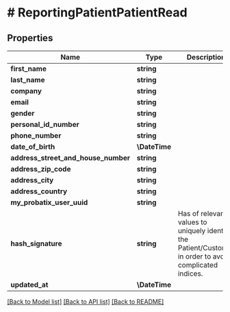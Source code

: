 # # ReportingPatientPatientRead

## Properties

Name | Type | Description | Notes
------------ | ------------- | ------------- | -------------
**first_name** | **string** |  |
**last_name** | **string** |  | [optional]
**company** | **string** |  | [optional]
**email** | **string** |  |
**gender** | **string** |  | [optional]
**personal_id_number** | **string** |  | [optional]
**phone_number** | **string** |  | [optional]
**date_of_birth** | **\DateTime** |  | [optional]
**address_street_and_house_number** | **string** |  | [optional]
**address_zip_code** | **string** |  | [optional]
**address_city** | **string** |  | [optional]
**address_country** | **string** |  | [optional]
**my_probatix_user_uuid** | **string** |  | [optional]
**hash_signature** | **string** | Has of relevant values to uniquely identify the Patient/Customer in order to avoid complicated indices. | [optional] [readonly]
**updated_at** | **\DateTime** |  | [optional]

[[Back to Model list]](../../README.md#models) [[Back to API list]](../../README.md#endpoints) [[Back to README]](../../README.md)
